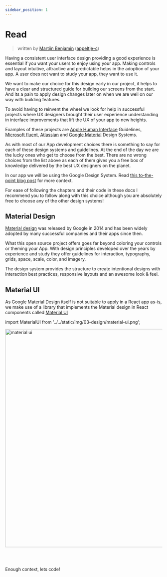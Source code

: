 ```yaml
---
sidebar_position: 1
---
```


# Read

> written by [Martijn Benjamin](https://www.linkedin.com/in/martijn-benjamin/) ([appeltje-c](https://github.com/appeltje-c))

Having a consistent user interface design providing a good experience is essential
if you want your users to enjoy using your app. Making controls and layout intuitive,
attractive and predictable helps in the adoption of your app. A user does not
want to study your app, they want to use it.

We want to make our choice for this design early in our project, it helps to have
a clear and structured guide for building our screens from the start. And its a pain
to apply design changes later on when we are well on our way with building features.

To avoid having to reinvent the wheel we look for help in successful projects
where UX designers brought their user experience understanding in interface
improvements that lift the UX of your app to new heights.

Examples of these projects are [Apple Human Interface](https://developer.apple.com/design/)
Guidelines, [Microsoft fluent](https://fluent2.microsoft.design/),
[Atlassian](https://atlassian.design/) and [Google Material](https://m3.material.io/)
Design Systems.

As with most of our App development choices there is something to say for each of
these design systems and guidelines. At the end of the day we are the lucky ones
who get to choose from the best. There are no wrong choices from the list above as
each of them gives you a free box of knowledge delivered by the best UX designers
on the planet.

In our app we will be using the Google Design System.
Read [this to-the-point blog post](https://www.animaapp.com/blog/industry/what-is-material-design-and-why-should-you-use-it/)
for more context.

For ease of following the chapters and their code in these docs I recommend you to follow along
with this choice although you are absolutely free to choose any of the other
design systems!

## Material Design

[Material design](https://m3.material.io/) was released by Google in 2014 and has
been widely adopted by many successful companies and their apps since then.

What this open source project offers goes far beyond coloring your controls or theming
your App. With design principles developed over the years by experience and study
they offer guidelines for interaction, typography, grids, space, scale, color,
and imagery.

The design system provides the structure to create intentional designs with interaction
best practices, responsive layouts and an awesome look & feel.

## Material UI

As Google Material Design itself is not suitable to apply in a React app as-is,
we make use of a library that implements the Material design in React components
called [Material UI](https://mui.com/material-ui)

import MaterialUI from '../../static/img/03-design/material-ui.png';

<img
 src={MaterialUI}
 alt="material ui"
 width="700"/>

<br/><br/>

Enough context, lets code!
